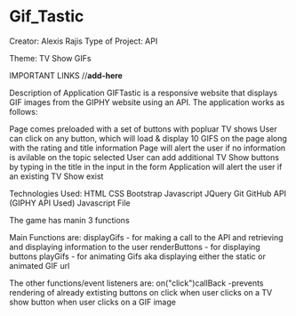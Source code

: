 # Gif_Tastic
Creator: Alexis Rajis
Type of Project: API

Theme: TV Show GIFs

IMPORTANT LINKS
//**add-here**

Description of Application
GIFTastic is a responsive website that displays GIF images from the GIPHY website using an API. The application works as follows:

Page comes preloaded with a set of buttons with popluar TV shows 
User can click on any button, which will load & display 10 GIFS on the page along with the rating and title information
Page will alert the user if no information is avilable on the topic selected
User can add additional TV Show buttons by typing in the title  in the input in the form
Application will alert the user if an existing TV Show exist

Technologies Used:
HTML
CSS
Bootstrap
Javascript
JQuery
Git
GitHub
API (GIPHY API Used)
Javascript File

The game has manin 3 functions 

  Main Functions are:
    displayGifs - for making a call to the API and retrieving and displaying information to the user
    renderButtons - for displaying buttons
    playGifs - for animating Gifs aka displaying either the static or animated GIF url
    
  The other functions/event listeners are:
    on("click")callBack -prevents rendering of already extisting buttons on click
    when user clicks on a TV show button
    when user clicks on a GIF image 

